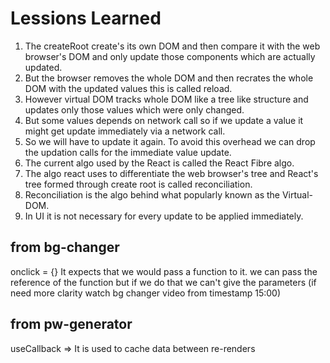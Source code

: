 # Lessions Learned
1. The createRoot create's its own DOM and then compare it with the web browser's DOM and only update those components which are actually updated.
2. But the browser removes the whole DOM and then recrates the whole DOM with the updated values this is called reload.
3. However virtual DOM tracks whole DOM like a tree like structure and updates only those values which were only changed.
4. But some values depends on network call so if we update a value it might get update immediately via a network call.
5. So we will have to update it again. To avoid this overhead we can drop the updation calls for the immediate value update.
6. The current algo used by the React is called the React Fibre algo.
7. The algo react uses to differentiate the web browser's tree and React's tree formed through create root is called reconciliation.
8. Reconciliation is the algo behind what popularly known as the Virtual-DOM.
9. In UI it is not necessary for every update to be applied immediately.

## from bg-changer
onclick = {}  It expects that we would pass a function to it.  we can pass the reference  of the function but if we do that we can't give the parameters (if need more clarity watch bg changer video from timestamp 15:00)

## from pw-generator
useCallback => It is used to cache data between re-renders
